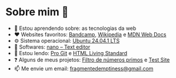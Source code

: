 # Sobre mim 👋

- 🌱 Estou aprendendo sobre: as tecnologias da web
- ❤️ Websites favoritos: [Bandcamp](https://bandcamp.com/), [Wikipedia](https://en.wikipedia.org/) e [MDN Web Docs](https://developer.mozilla.org/)
- ⚙️ Sistema operacional: [Ubuntu 24.04.1 LTS](https://ubuntu.com/download)
- 🔧 Softwares: [nano – Text editor](https://www.nano-editor.org/)
- 📖 Estou lendo: [Pro Git](https://git-scm.com/book) e [HTML Living Standard](https://html.spec.whatwg.org/multipage/)
- ❓ Alguns de meus projetos: [Filtro de números primos](https://fragmentedemptiness.github.io/prime-number-filter/) e [Test Site](https://fragmentedemptiness.github.io/test-site/)
- 📫 Me envie um email: fragmentedemptiness@gmail.com
